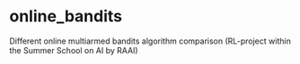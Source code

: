 # online_bandits
Different online multiarmed bandits algorithm comparison (RL-project within the Summer School on AI by RAAI)
